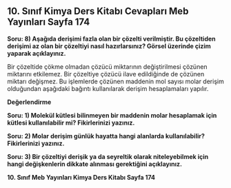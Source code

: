 ## 10. Sınıf Kimya Ders Kitabı Cevapları Meb Yayınları Sayfa 174

**Soru: 8) Aşağıda derişimi fazla olan bir çözelti verilmiştir. Bu çözeltiden derişimi az olan bir çözeltiyi nasıl hazırlarsınız? Görsel üzerinde çizim yaparak açıklayınız.**

Bir çözeltide çökme olmadan çözücü miktarının değiştirilmesi çözünen miktarını etkilemez. Bir çözeltiye çözücü ilave edildiğinde de çözünen miktarı değişmez. Bu işlemlerde çözünen maddenin mol sayısı molar derişim olduğundan aşağıdaki bağıntı kullanılarak derişim hesaplamaları yapılır.

**Değerlendirme**

**Soru: 1) Molekül kütlesi bilinmeyen bir maddenin molar hesaplamak için kütlesi kullanılabilir mi? Fikirlerinizi yazınız.**

**Soru: 2) Molar derişim günlük hayatta hangi alanlarda kullanılabilir? Fikirlerinizi yazınız.**

**Soru: 3) Bir çözeltiyi derişik ya da seyreltik olarak niteleyebilmek için hangi değişkenlerin dikkate alınması gerektiğini açıklayınız.**

**10. Sınıf Meb Yayınları Kimya Ders Kitabı Sayfa 174**